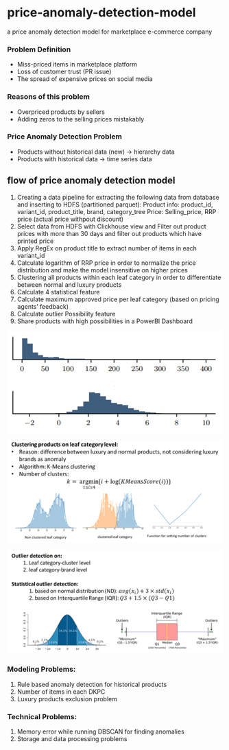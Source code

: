 # price-anomaly-detection-model
a price anomaly detection model for marketplace e-commerce company


### Problem Definition
- Miss-priced items in marketplace platform
- Loss of customer trust (PR issue)
- The spread of expensive prices on social media


### Reasons of this problem
- Overpriced products by sellers
- Adding zeros to the selling prices mistakably

### Price Anomaly Detection Problem
- Products without historical data (new) -> hierarchy data
- Products with historical data -> time series data

## flow of price anomaly detection model
1. Creating a data pipeline for extracting the following data from database and inserting to HDFS (partitioned parquet):
Product info: product_id, variant_id, product_title, brand, category_tree
Price: Selling_price, RRP price (actual price withpout discount)
2. Select data from HDFS with Clickhouse view and Filter out product prices with more than 30 days and filter out products which have printed price
3. Apply RegEx on product title to extract number of items in each variant_id
4. Calculate logarithm of RRP price in order to normalize the price distribution and make the model insensitive on higher prices
5. Clustering all products within each leaf category in order to differentiate between normal and luxury products
6. Calculate 4 statistical feature
7. Calculate maximum approved price per leaf category (based on pricing agents’ feedback)
8. Calculate outlier Possibility feature
9. Share products with high possibilities in a PowerBI Dashboard

![Untitled](images/np.png)

![Untitled](images/clusteringzProductsOnLeafCategoryLevel.png)

![Untitled](images/outlierDetection.png)


### Modeling Problems:
1. Rule based anomaly detection for historical products
2. Number of items in each DKPC
3. Luxury products exclusion problem 
### Technical Problems:
1. Memory error while running DBSCAN for finding anomalies
2. Storage and data processing problems
